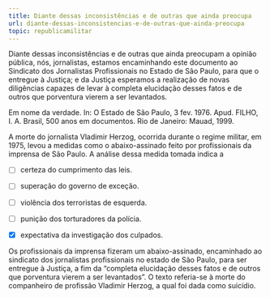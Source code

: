```yaml
---
title: Diante dessas inconsistências e de outras que ainda preocupa
url: diante-dessas-inconsistencias-e-de-outras-que-ainda-preocupa
topic: republicamilitar
---
```



Diante dessas inconsistências e de outras que ainda preocupam a opinião pública, nós, jornalistas, estamos encaminhando este documento ao Sindicato dos Jornalistas Profissionais no Estado de São Paulo, para que o entregue à Justiça; e da Justiça esperamos a realização de novas diligências capazes de levar à completa elucidação desses fatos e de outros que porventura vierem a ser levantados.

Em nome da verdade. In: O Estado de São Paulo, 3 fev. 1976. Apud. FILHO, I. A. Brasil, 500 anos em documentos. Rio de Janeiro: Mauad, 1999.

A morte do jornalista Vladimir Herzog, ocorrida durante o regime militar, em 1975, levou a medidas como o abaixo-assinado feito por profissionais da imprensa de São Paulo. A análise dessa medida tomada indica a



- [ ] certeza do cumprimento das leis.
- [ ] superação do governo de exceção.
- [ ] violência dos terroristas de esquerda.
- [ ] punição dos torturadores da polícia.
- [x] expectativa da investigação dos culpados.


Os profissionais da imprensa fizeram um abaixo-assinado, encaminhado ao sindicato dos jornalistas profissionais no estado de São Paulo, para ser entregue à Justiça, a fim da “completa elucidação desses fatos e de outros que porventura vierem a ser levantados”. O texto referia-se à morte do companheiro de profissão Vladimir Herzog, a qual foi dada como suicídio.
